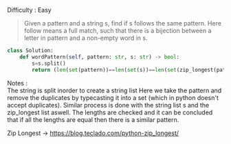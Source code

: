 Difficulty : Easy 
>Given a pattern and a string s, find if s follows the same pattern.
>Here follow means a full match, such that there is a bijection between a letter in pattern and a non-empty word in s.

```python
class Solution:
    def wordPattern(self, pattern: str, s: str) -> bool:
        s=s.split()
        return (len(set(pattern))==len(set(s))==len(set(zip_longest(pattern,s))))
```

Notes :   
The string is split inorder to create a string list
Here we take the pattern and remove the duplicates by typecasting it into a set (which in python doesn't accept duplicates).
Similar process is done with the string list s and the zip_longest list aswell.
The lengths are checked and it can be concluded that if all the lengths are equal then there is a similar pattern.

Zip Longest -> https://blog.teclado.com/python-zip_longest/ 
